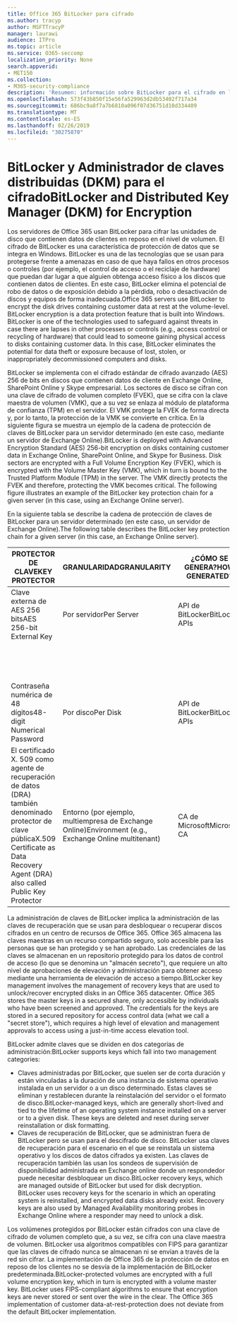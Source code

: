 ```yaml
---
title: Office 365 BitLocker para cifrado
ms.author: tracyp
author: MSFTTracyP
manager: laurawi
audience: ITPro
ms.topic: article
ms.service: O365-seccomp
localization_priority: None
search.appverid:
- MET150
ms.collection:
- M365-security-compliance
description: 'Resumen: información sobre BitLocker para el cifrado en la nube.'
ms.openlocfilehash: 573f43b850f15e56fa529963d2db53402f717a34
ms.sourcegitcommit: 686bc9a8f7a7b6810a096f07d36751d10d334409
ms.translationtype: MT
ms.contentlocale: es-ES
ms.lasthandoff: 02/26/2019
ms.locfileid: "30275870"
---
```

# <a name="bitlocker-and-distributed-key-manager-dkm-for-encryption"></a><span data-ttu-id="7da9e-103">BitLocker y Administrador de claves distribuidas (DKM) para el cifrado</span><span class="sxs-lookup"><span data-stu-id="7da9e-103">BitLocker and Distributed Key Manager (DKM) for Encryption</span></span>
<span data-ttu-id="7da9e-p101">Los servidores de Office 365 usan BitLocker para cifrar las unidades de disco que contienen datos de clientes en reposo en el nivel de volumen. El cifrado de BitLocker es una característica de protección de datos que se integra en Windows. BitLocker es una de las tecnologías que se usan para protegerse frente a amenazas en caso de que haya fallos en otros procesos o controles (por ejemplo, el control de acceso o el reciclaje de hardware) que puedan dar lugar a que alguien obtenga acceso físico a los discos que contienen datos de clientes. En este caso, BitLocker elimina el potencial de robo de datos o de exposición debido a la pérdida, robo o desactivación de discos y equipos de forma inadecuada.</span><span class="sxs-lookup"><span data-stu-id="7da9e-p101">Office 365 servers use BitLocker to encrypt the disk drives containing customer data at rest at the volume-level. BitLocker encryption is a data protection feature that is built into Windows. BitLocker is one of the technologies used to safeguard against threats in case there are lapses in other processes or controls (e.g., access control or recycling of hardware) that could lead to someone gaining physical access to disks containing customer data. In this case, BitLocker eliminates the potential for data theft or exposure because of lost, stolen, or inappropriately decommissioned computers and disks.</span></span>

<span data-ttu-id="7da9e-p102">BitLocker se implementa con el cifrado estándar de cifrado avanzado (AES) 256 de bits en discos que contienen datos de cliente en Exchange Online, SharePoint Online y Skype empresarial. Los sectores de disco se cifran con una clave de cifrado de volumen completo (FVEK), que se cifra con la clave maestra de volumen (VMK), que a su vez se enlaza al módulo de plataforma de confianza (TPM) en el servidor. El VMK protege la FVEK de forma directa y, por lo tanto, la protección de la VMK se convierte en crítica. En la siguiente figura se muestra un ejemplo de la cadena de protección de claves de BitLocker para un servidor determinado (en este caso, mediante un servidor de Exchange Online).</span><span class="sxs-lookup"><span data-stu-id="7da9e-p102">BitLocker is deployed with Advanced Encryption Standard (AES) 256-bit encryption on disks containing customer data in Exchange Online, SharePoint Online, and Skype for Business. Disk sectors are encrypted with a Full Volume Encryption Key (FVEK), which is encrypted with the Volume Master Key (VMK), which in turn is bound to the Trusted Platform Module (TPM) in the server. The VMK directly protects the FVEK and therefore, protecting the VMK becomes critical. The following figure illustrates an example of the BitLocker key protection chain for a given server (in this case, using an Exchange Online server).</span></span>

<span data-ttu-id="7da9e-112">En la siguiente tabla se describe la cadena de protección de claves de BitLocker para un servidor determinado (en este caso, un servidor de Exchange Online).</span><span class="sxs-lookup"><span data-stu-id="7da9e-112">The following table describes the BitLocker key protection chain for a given server (in this case, an Exchange Online server).</span></span>

| <span data-ttu-id="7da9e-113">PROTECTOR DE CLAVE</span><span class="sxs-lookup"><span data-stu-id="7da9e-113">KEY PROTECTOR</span></span> | <span data-ttu-id="7da9e-114">GRANULARIDAD</span><span class="sxs-lookup"><span data-stu-id="7da9e-114">GRANULARITY</span></span> | <span data-ttu-id="7da9e-115">¿CÓMO SE GENERA?</span><span class="sxs-lookup"><span data-stu-id="7da9e-115">HOW GENERATED?</span></span> | <span data-ttu-id="7da9e-116">¿DÓNDE SE ALMACENA?</span><span class="sxs-lookup"><span data-stu-id="7da9e-116">WHERE IS IT STORED?</span></span> | <span data-ttu-id="7da9e-117">PROTEGE</span><span class="sxs-lookup"><span data-stu-id="7da9e-117">PROTECTION</span></span> |
|--------------------------------------------------------------------------------|-------------------------------------------------|----------------|-------------------------|--------------------------------------------------------------------------------------------------|
| <span data-ttu-id="7da9e-118">Clave externa de AES 256 bits</span><span class="sxs-lookup"><span data-stu-id="7da9e-118">AES 256-bit External Key</span></span> | <span data-ttu-id="7da9e-119">Por servidor</span><span class="sxs-lookup"><span data-stu-id="7da9e-119">Per Server</span></span> | <span data-ttu-id="7da9e-120">API de BitLocker</span><span class="sxs-lookup"><span data-stu-id="7da9e-120">BitLocker APIs</span></span> | <span data-ttu-id="7da9e-121">TPM o secreto seguro</span><span class="sxs-lookup"><span data-stu-id="7da9e-121">TPM or Secret Safe</span></span> | <span data-ttu-id="7da9e-122">Liquidación/control de acceso</span><span class="sxs-lookup"><span data-stu-id="7da9e-122">Lockbox / Access Control</span></span> |
|  |  |  | <span data-ttu-id="7da9e-123">Registro del servidor de buzones</span><span class="sxs-lookup"><span data-stu-id="7da9e-123">Mailbox Server Registry</span></span> | <span data-ttu-id="7da9e-124">TPM cifrado</span><span class="sxs-lookup"><span data-stu-id="7da9e-124">TPM encrypted</span></span> |
| <span data-ttu-id="7da9e-125">Contraseña numérica de 48 dígitos</span><span class="sxs-lookup"><span data-stu-id="7da9e-125">48-digit Numerical Password</span></span> | <span data-ttu-id="7da9e-126">Por disco</span><span class="sxs-lookup"><span data-stu-id="7da9e-126">Per Disk</span></span> | <span data-ttu-id="7da9e-127">API de BitLocker</span><span class="sxs-lookup"><span data-stu-id="7da9e-127">BitLocker APIs</span></span> | <span data-ttu-id="7da9e-128">Active Directory</span><span class="sxs-lookup"><span data-stu-id="7da9e-128">Active Directory</span></span> | <span data-ttu-id="7da9e-129">Liquidación/control de acceso</span><span class="sxs-lookup"><span data-stu-id="7da9e-129">Lockbox / Access Control</span></span> |
| <span data-ttu-id="7da9e-130">El certificado X. 509 como agente de recuperación de datos (DRA) también denominado protector de clave pública</span><span class="sxs-lookup"><span data-stu-id="7da9e-130">X.509 Certificate as Data Recovery Agent (DRA) also called Public Key Protector</span></span> | <span data-ttu-id="7da9e-131">Entorno (por ejemplo, multiempresa de Exchange Online)</span><span class="sxs-lookup"><span data-stu-id="7da9e-131">Environment (e.g., Exchange Online multitenant)</span></span> | <span data-ttu-id="7da9e-132">CA de Microsoft</span><span class="sxs-lookup"><span data-stu-id="7da9e-132">Microsoft CA</span></span> | <span data-ttu-id="7da9e-133">Sistema de compilación</span><span class="sxs-lookup"><span data-stu-id="7da9e-133">Build System</span></span> | <span data-ttu-id="7da9e-p103">Ningún usuario tiene la contraseña completa a la clave privada. La contraseña está en protección física.</span><span class="sxs-lookup"><span data-stu-id="7da9e-p103">No one user has the full password to the private key. The password is under physical protection.</span></span> |


<span data-ttu-id="7da9e-p104">La administración de claves de BitLocker implica la administración de las claves de recuperación que se usan para desbloquear o recuperar discos cifrados en un centro de recursos de Office 365. Office 365 almacena las claves maestras en un recurso compartido seguro, solo accesible para las personas que se han protegido y se han aprobado. Las credenciales de las claves se almacenan en un repositorio protegido para los datos de control de acceso (lo que se denomina un "almacén secreto"), que requiere un alto nivel de aprobaciones de elevación y administración para obtener acceso mediante una herramienta de elevación de acceso a tiempo.</span><span class="sxs-lookup"><span data-stu-id="7da9e-p104">BitLocker key management involves the management of recovery keys that are used to unlock/recover encrypted disks in an Office 365 datacenter. Office 365 stores the master keys in a secured share, only accessible by individuals who have been screened and approved. The credentials for the keys are stored in a secured repository for access control data (what we call a "secret store"), which requires a high level of elevation and management approvals to access using a just-in-time access elevation tool.</span></span>

<span data-ttu-id="7da9e-139">BitLocker admite claves que se dividen en dos categorías de administración:</span><span class="sxs-lookup"><span data-stu-id="7da9e-139">BitLocker supports keys which fall into two management categories:</span></span>
- <span data-ttu-id="7da9e-p105">Claves administradas por BitLocker, que suelen ser de corta duración y están vinculadas a la duración de una instancia de sistema operativo instalada en un servidor o a un disco determinado. Estas claves se eliminan y restablecen durante la reinstalación del servidor o el formato de disco.</span><span class="sxs-lookup"><span data-stu-id="7da9e-p105">BitLocker-managed keys, which are generally short-lived and tied to the lifetime of an operating system instance installed on a server or to a given disk. These keys are deleted and reset during server reinstallation or disk formatting.</span></span>
- <span data-ttu-id="7da9e-p106">Claves de recuperación de BitLocker, que se administran fuera de BitLocker pero se usan para el descifrado de disco. BitLocker usa claves de recuperación para el escenario en el que se reinstala un sistema operativo y los discos de datos cifrados ya existen. Las claves de recuperación también las usan los sondeos de supervisión de disponibilidad administrada en Exchange online donde un respondedor puede necesitar desbloquear un disco.</span><span class="sxs-lookup"><span data-stu-id="7da9e-p106">BitLocker recovery keys, which are managed outside of BitLocker but used for disk decryption. BitLocker uses recovery keys for the scenario in which an operating system is reinstalled, and encrypted data disks already exist. Recovery keys are also used by Managed Availability monitoring probes in Exchange Online where a responder may need to unlock a disk.</span></span>

<span data-ttu-id="7da9e-p107">Los volúmenes protegidos por BitLocker están cifrados con una clave de cifrado de volumen completo que, a su vez, se cifra con una clave maestra de volumen. BitLocker usa algoritmos compatibles con FIPS para garantizar que las claves de cifrado nunca se almacenan ni se envían a través de la red sin cifrar. La implementación de Office 365 de la protección de datos en reposo de los clientes no se desvía de la implementación de BitLocker predeterminada.</span><span class="sxs-lookup"><span data-stu-id="7da9e-p107">BitLocker-protected volumes are encrypted with a full volume encryption key, which in turn is encrypted with a volume master key. BitLocker uses FIPS-compliant algorithms to ensure that encryption keys are never stored or sent over the wire in the clear. The Office 365 implementation of customer data-at-rest-protection does not deviate from the default BitLocker implementation.</span></span>